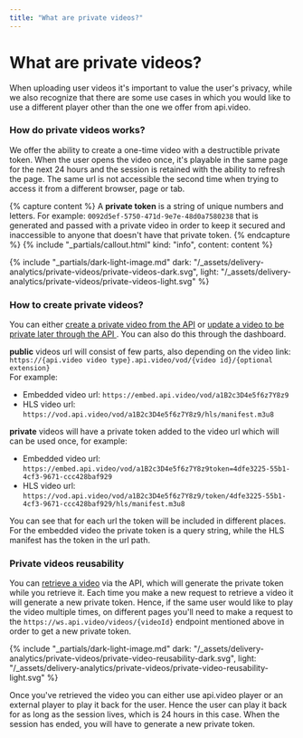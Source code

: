 ```yaml
---
title: "What are private videos?"
---
```


What are private videos?
===========================

When uploading user videos it's important to value the user's privacy, while we also recognize that there are some use cases in which you would like to use a different player other than the one we offer from api.video.

### How do private videos works?

We offer the ability to create a one-time video with a destructible private token. When the user opens the video once, it's playable in the same page for the next 24 hours and the session is retained with the ability to refresh the page. The same url is not accessible the second time when trying to access it from a different browser, page or tab.

{% capture content %}
A **private token** is a string of unique numbers and letters. For example: `0092d5ef-5750-471d-9e7e-48d0a7580238` that is generated and passed with a private video in order to keep it secured and inaccessible to anyone that doesn't have that private token.
{% endcapture %}
{% include "_partials/callout.html" kind: "info", content: content %}

{% include "_partials/dark-light-image.md" dark: "/_assets/delivery-analytics/private-videos/private-videos-dark.svg", light: "/_assets/delivery-analytics/private-videos/private-videos-light.svg" %}

### How to create private videos?

You can either [create a private video from the API](/reference/api/Videos#create-a-video-object) or [update a video to be private later through the API ](/reference/api/Videos#update-a-video-object). You can also do this through the dashboard.

**public** videos url will consist of few parts, also depending on the video link:  
`https://{api.video video type}.api.video/vod/{video id}/{optional extension}`  
For example:

- Embedded video url: `https://embed.api.video/vod/a1B2c3D4e5f6z7Y8z9`
- HLS video url: `https://vod.api.video/vod/a1B2c3D4e5f6z7Y8z9/hls/manifest.m3u8`

**private** videos will have a private token added to the video url which will can be used once, for example:

- Embedded video url: `https://embed.api.video/vod/a1B2c3D4e5f6z7Y8z9token=4dfe3225-55b1-4cf3-9671-ccc428baf929`
- HLS video url: `https://vod.api.video/vod/a1B2c3D4e5f6z7Y8z9/token/4dfe3225-55b1-4cf3-9671-ccc428baf929/hls/manifest.m3u8`

You can see that for each url the token will be included in different places. For the embedded video the private token is a query string, while the HLS manifest has the token in the url path.

### Private videos reusability

You can [retrieve a video](/reference/api/Videos#retrieve-a-video-object) via the API, which will generate the private token while you retrieve it. Each time you make a new request to retrieve a video it will generate a new private token. Hence, if the same user would like to play the video multiple times, on different pages you'll need to make a request to the `https://ws.api.video/videos/{videoId}` endpoint mentioned above in order to get a new private token.

{% include "_partials/dark-light-image.md" dark: "/_assets/delivery-analytics/private-videos/private-video-reusability-dark.svg", light: "/_assets/delivery-analytics/private-videos/private-video-reusability-light.svg" %}

Once you've retrieved the video you can either use api.video player or an external player to play it back for the user. Hence the user can play it back for as long as the session lives, which is 24 hours in this case. When the session has ended, you will have to generate a new private token.